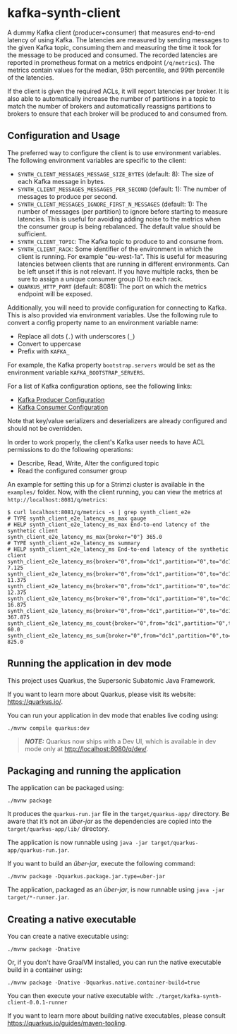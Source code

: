 # kafka-synth-client

A dummy Kafka client (producer+consumer) that measures end-to-end latency of using Kafka.
The latencies are measured by sending messages to the given Kafka topic, consuming them
and measuring the time it took for the message to be produced and consumed.
The recorded latencies are reported in prometheus format on a metrics endpoint (`/q/metrics`).
The metrics contain values for the median, 95th percentile, and 99th percentile of the latencies.

If the client is given the required ACLs, it will report latencies per broker.
It is also able to automatically increase the number of partitions in a topic to match the number of brokers
and automatically reassigns partitions to brokers to ensure that each broker will be produced to and consumed from.

## Configuration and Usage

The preferred way to configure the client is to use environment variables.
The following environment variables are specific to the client:

- `SYNTH_CLIENT_MESSAGES_MESSAGE_SIZE_BYTES` (default: 8): The size of each Kafka message in bytes.
- `SYNTH_CLIENT_MESSAGES_MESSAGES_PER_SECOND` (default: 1): The number of messages to produce per second.
- `SYNTH_CLIENT_MESSAGES_IGNORE_FIRST_N_MESSAGES` (default: 1): The number of messages (per partition) to ignore before starting to measure latencies. This is useful for avoiding adding noise to the metrics when the consumer group is being rebalanced. The default value should be sufficient.
- `SYNTH_CLIENT_TOPIC`: The Kafka topic to produce to and consume from.
- `SYNTH_CLIENT_RACK`: Some identifier of the environment in which the client is running. For example "eu-west-1a". This is useful for measuring latencies between clients that are running in different environments. Can be left unset if this is not relevant. If you have multiple racks, then be sure to assign a unique consumer group ID to each rack.
- `QUARKUS_HTTP_PORT` (default: 8081): The port on which the metrics endpoint will be exposed.

Additionally, you will need to provide configuration for connecting to Kafka. This is also provided via environment variables.
Use the following rule to convert a config property name to an environment variable name:
- Replace all dots (`.`) with underscores (`_`)
- Convert to uppercase
- Prefix with `KAFKA_`

For example, the Kafka property `bootstrap.servers` would be set as the environment variable `KAFKA_BOOTSTRAP_SERVERS`.

For a list of Kafka configuration options, see the following links:
- [Kafka Producer Configuration](https://docs.confluent.io/platform/current/installation/configuration/producer-configs.html)
- [Kafka Consumer Configuration](https://docs.confluent.io/platform/current/installation/configuration/consumer-configs.html)

Note that key/value serializers and deserializers are already configured and should not be overridden.

In order to work properly, the client's Kafka user needs to have ACL permissions to do the following operations:

- Describe, Read, Write, Alter the configured topic
- Read the configured consumer group

An example for setting this up for a Strimzi cluster is available in the `examples/` folder.
Now, with the client running, you can view the metrics at `http://localhost:8081/q/metrics`:

```
$ curl localhost:8081/q/metrics -s | grep synth_client_e2e
# TYPE synth_client_e2e_latency_ms_max gauge
# HELP synth_client_e2e_latency_ms_max End-to-end latency of the synthetic client
synth_client_e2e_latency_ms_max{broker="0"} 365.0
# TYPE synth_client_e2e_latency_ms summary
# HELP synth_client_e2e_latency_ms End-to-end latency of the synthetic client
synth_client_e2e_latency_ms{broker="0",from="dc1",partition="0",to="dc1",quantile="0.5"} 7.125
synth_client_e2e_latency_ms{broker="0",from="dc1",partition="0",to="dc1",quantile="0.8"} 11.375
synth_client_e2e_latency_ms{broker="0",from="dc1",partition="0",to="dc1",quantile="0.9"} 12.375
synth_client_e2e_latency_ms{broker="0",from="dc1",partition="0",to="dc1",quantile="0.95"} 16.875
synth_client_e2e_latency_ms{broker="0",from="dc1",partition="0",to="dc1",quantile="0.99"} 367.875
synth_client_e2e_latency_ms_count{broker="0",from="dc1",partition="0",to="dc1"} 60.0
synth_client_e2e_latency_ms_sum{broker="0",from="dc1",partition="0",to="dc1"} 825.0
```

## Running the application in dev mode

This project uses Quarkus, the Supersonic Subatomic Java Framework.

If you want to learn more about Quarkus, please visit its website: <https://quarkus.io/>.

You can run your application in dev mode that enables live coding using:

```shell script
./mvnw compile quarkus:dev
```

> **_NOTE:_**  Quarkus now ships with a Dev UI, which is available in dev mode only at <http://localhost:8080/q/dev/>.

## Packaging and running the application

The application can be packaged using:

```shell script
./mvnw package
```

It produces the `quarkus-run.jar` file in the `target/quarkus-app/` directory.
Be aware that it’s not an _über-jar_ as the dependencies are copied into the `target/quarkus-app/lib/` directory.

The application is now runnable using `java -jar target/quarkus-app/quarkus-run.jar`.

If you want to build an _über-jar_, execute the following command:

```shell script
./mvnw package -Dquarkus.package.jar.type=uber-jar
```

The application, packaged as an _über-jar_, is now runnable using `java -jar target/*-runner.jar`.

## Creating a native executable

You can create a native executable using:

```shell script
./mvnw package -Dnative
```

Or, if you don't have GraalVM installed, you can run the native executable build in a container using:

```shell script
./mvnw package -Dnative -Dquarkus.native.container-build=true
```

You can then execute your native executable with: `./target/kafka-synth-client-0.0.1-runner`

If you want to learn more about building native executables, please consult <https://quarkus.io/guides/maven-tooling>.
